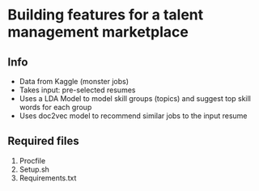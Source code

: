 # Building features for a talent management marketplace

## Info
- Data from Kaggle (monster jobs)
- Takes input: pre-selected resumes
- Uses a LDA Model to model skill groups (topics) and suggest top skill words for each group
- Uses doc2vec model to recommend similar jobs to the input resume

## Required files
1. Procfile
2. Setup.sh
3. Requirements.txt


